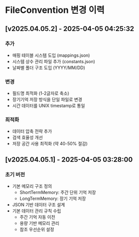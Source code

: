 # FileConvention 변경 이력

## [v2025.04.05.2] - 2025-04-05 04:25:32
### 추가
- 매핑 테이블 시스템 도입 (mappings.json)
- 시스템 상수 관리 파일 추가 (constants.json)
- 날짜별 폴더 구조 도입 (YYYY/MM/DD)

### 변경
- 필드명 최적화 (1-2글자로 축소)
- 장기기억 저장 방식을 단일 파일로 변경
- 시간 데이터를 UNIX timestamp로 통일

### 최적화
- 데이터 압축 전략 추가
- 검색 효율성 개선
- 저장 공간 사용 최적화 (약 40-50% 절감)

## [v2025.04.05.1] - 2025-04-05 03:28:00
### 초기 버전
- 기본 메모리 구조 정의
  - ShortTermMemory: 주간 단위 기억 저장
  - LongTermMemory: 장기 기억 저장
- JSON 기반 데이터 구조 설계
- 기본 데이터 관리 규칙 수립
  - 주간 기억 자동 이전
  - 용량 기반 메모리 관리
  - 참조 우선순위 설정